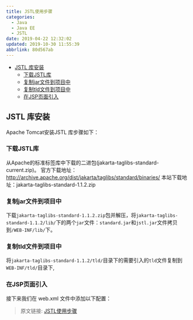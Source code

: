 ```yaml
---
title: JSTL使用步骤
categories: 
  - Java
  - Java EE
  - JSTL
date: 2019-04-22 12:32:02
updated: 2019-10-30 11:55:39
abbrlink: 80d567ab
---
```

- [JSTL 库安装](/blog/html/80d567ab/#JSTL-库安装)
    - [下载JSTL库](/blog/html/80d567ab/#下载JSTL库)
    - [复制jar文件到项目中](/blog/html/80d567ab/#复制jar文件到项目中)
    - [复制tld文件到项目中](/blog/html/80d567ab/#复制tld文件到项目中)
    - [在JSP页面引入](/blog/html/80d567ab/#在JSP页面引入)

<!--more-->
<script src="https://cdn.bootcss.com/jquery/3.4.0/jquery.slim.min.js"></script>
<script>$(document).ready(function () {$(".post-body > ul:nth-child(1)").hide();});</script>

<!--end-->
## JSTL 库安装 ##
Apache Tomcat安装JSTL 库步骤如下：
### 下载JSTL库 ###
从Apache的标准标签库中下载的二进包(jakarta-taglibs-standard-current.zip)。
    官方下载地址：http://archive.apache.org/dist/jakarta/taglibs/standard/binaries/
    本站下载地址：jakarta-taglibs-standard-1.1.2.zip
### 复制jar文件到项目中 ###
下载`jakarta-taglibs-standard-1.1.2.zip`包并解压，将`jakarta-taglibs-standard-1.1.2/lib/`下的两个`jar`文件：`standard.jar`和`jstl.jar`文件拷贝到`/WEB-INF/lib/`下。
### 复制tld文件到项目中 ###
将`jakarta-taglibs-standard-1.1.2/tld/`目录下的需要引入的`tld`文件复制到`WEB-INF/tld/`目录下,
### 在JSP页面引入 ###
接下来我们在 web.xml 文件中添加以下配置：

>原文链接: [JSTL使用步骤](https://lanlan2017.github.io/blog/80d567ab/)